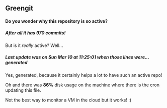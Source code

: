 ## Greengit

#### Do you wonder why this repository is so active?

##### After all it has 970 commits!

But is it *really* active? Well...

##### Last update was on Sun Mar 10 at 11:25:01 when those lines were... generated

Yes, generated, because it certainly helps a lot to have such an active repo!

Oh and there was **86%** disk usage on the machine
where there is the cron updating this file.

Not the best way to monitor a VM in the cloud but it works! :)
